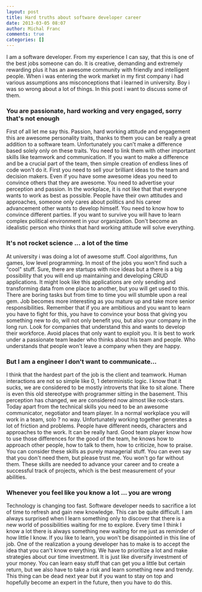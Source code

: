 ```yaml
---
layout: post
title: Hard truths about software developer career
date: 2013-03-05 08:07
author: Michal Franc
comments: true
categories: []
---
```

<p>I am a software developer. From my experience I can say, that this is one of the best jobs someone can do. It is creative, demanding and extremely rewarding plus it has an awesome community with friendly and intelligent people. When i was entering the work market in my first company i had various assumptions ans misconceptions that i learned in university. Boy i was so wrong about a lot of things. In this post i want to discuss some of them.</p>

<h3>You are passionate, hard working and very engaged, sorry that's not enough</h3>

<p>First of all let me say this. Passion, hard working attitude and engagement this are awesome personality traits, thanks to them you can be really a great addition to a software team. Unfortunately you can't make a difference based solely only on these traits. You need to link them with other important skills like teamwork and communication. If you want to make a difference and be a crucial part of the team, then simple creation of endless lines of code won't do it. First you need to sell your brilliant ideas to the team and decision makers. Even if you have some awesome ideas you need to convince others that they are awesome. You need to advertise your perception and passion. In the workplace, it is not like that that everyone wants to work as best as possible. People have their own attitudes and approaches, someone only cares about politics and his career advancement other wants to develop himself. You need to know how to convince different parties. If you want to survive you will have to learn complex political environment in your organization. Don't become an idealistic person who thinks that hard working attitude will solve everything.</p>

<h3>It's not rocket science ... a lot of the time</h3>

<p>At university i was doing a lot of awesome stuff. Cool algorithms, fun games, low level programming. In most of the jobs you won't find such a "cool" stuff. Sure, there are startups with nice ideas but a there is a big possibility that you will end up maintaining and developing CRUD applications. It might look like this applications are only sending and transforming data from one place to another, but you will get used to this. There are boring tasks but from time to time you will stumble upon a real gem. Job becomes more interesting as you mature up and take more senior responsibilities. Remember that if you are ambitious and you want to learn you have to fight for this, you have to convince your boss that giving you something new to do, will not only benefit you, but also your company in the long run. Look for companies that understand this and wants to develop their workforce. Avoid places that only want to exploit you. It is best to work under a passionate team leader who thinks about his team and people. Who understands that people won't leave a company when they are happy.</p>

<h3>But I am a engineer I don't want to communicate...</h3>

<p>I think that the hardest part of the job is the client and teamwork. Human interactions are not so simple like 0, 1 deterministic logic. I know that it sucks, we are considered to be mostly introverts that like to sit alone. There is even this old stereotype with programmer sitting in the basement. This perception has changed, we are considered now almost like rock-stars. Today apart from the technical skills you need to be an awesome communicator, negotiator and team player. In a normal workplace you will work in a team, solo ? no way. Unfortunately working together generates a lot of friction and problems. People have different needs, characters and approaches to the work. It can be really hard. Good team player know how to use those differences for the good of the team, he knows how to approach other people, how to talk to them, how to criticize, how to praise. You can consider these skills as purely managerial stuff. You can even say that you don't need them, but please trust me. You won't go far without them. These skills are needed to advance your career and to create a successful track of projects, which is the best measurement of your abilities.</p>

<h3>Whenever you feel like you know a lot ... you are wrong</h3>

<p>Technology is changing too fast. Software developer needs to sacrifice a lot of time to refresh and gain new knowledge. This can be quite difficult. I am always surprised when I learn something only to discover that there is a new world of possibilities waiting for me to explore. Every time I think I know a lot there is always something new waiting for me just as reminder of how little I know. If you like to learn, you won't be disappointed in this line of job. One of the realization a young developer has to make is to accept the idea that you can't know everything. We have to prioritize a lot and make strategies about our time investment. It is just like diversify investment of your money. You can learn easy stuff that can get you a little but certain return, but we also have to take a risk and learn something new and trendy. This thing can be dead next year but if you want to stay on top and hopefully become an expert in the future, then you have to do this.</p>

